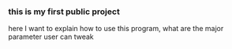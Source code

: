 ### this is my first public project

here I want to explain how to use this program,
what are the major parameter user can tweak
